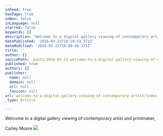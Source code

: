 ```yaml
---
inFeed: true
hasPage: true
inNav: false
inLanguage: null
starred: false
keywords: []
description: "Welcome to a digital gallery viewing of contemporary artist and printmaker,\_"
datePublished: '2016-03-21T18:10:53.571Z'
dateModified: '2016-03-21T18:09:46.375Z'
title: ''
author: []
sourcePath: _posts/2016-03-21-welcome-to-a-digital-gallery-viewing-of-contemporary-artist.md
published: true
authors: []
publisher:
  name: null
  domain: null
  url: null
  favicon: null
url: welcome-to-a-digital-gallery-viewing-of-contemporary-artist/index.html
_type: Article

---
```

Welcome to a digital gallery viewing of contemporary artist and printmaker, 

Carley Moore
![](https://the-grid-user-content.s3-us-west-2.amazonaws.com/599ba959-9b27-43fb-bf06-d5099388f17c.jpg)